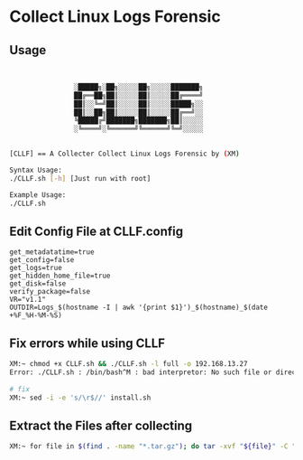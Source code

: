 # Collect Linux Logs Forensic



## Usage


```bash

                
                ░█████╗░██╗░░░░░██╗░░░░░███████╗
                ██╔══██╗██║░░░░░██║░░░░░██╔════╝
                ██║░░╚═╝██║░░░░░██║░░░░░█████╗░░
                ██║░░██╗██║░░░░░██║░░░░░██╔══╝░░
                ╚█████╔╝███████╗███████╗██║░░░░░
                ░╚════╝░╚══════╝╚══════╝╚═╝░░░░░
    

[CLLF] == A Collecter Collect Linux Logs Forensic by (XM)

Syntax Usage:
./CLLF.sh [-h] [Just run with root]

Example Usage:
./CLLF.sh

```

## Edit Config File at CLLF.config
~~~
get_metadatatime=true
get_config=false
get_logs=true
get_hidden_home_file=true
get_disk=false
verify_package=false
VR="v1.1"
OUTDIR=Logs_$(hostname -I | awk '{print $1}')_$(hostname)_$(date +%F_%H-%M-%S)
~~~

## Fix errors while using CLLF

```bash
XM:~ chmod +x CLLF.sh && ./CLLF.sh -l full -o 192.168.13.27
Error: ./CLLF.sh : /bin/bash^M : bad interpretor: No such file or directory
                                                    
# fix
XM:~ sed -i -e 's/\r$//' install.sh
```

## Extract the Files after collecting

```bash
XM:~ for file in $(find . -name "*.tar.gz"); do tar -xvf "${file}" -C "$(dirname "${file}")"; done
```

